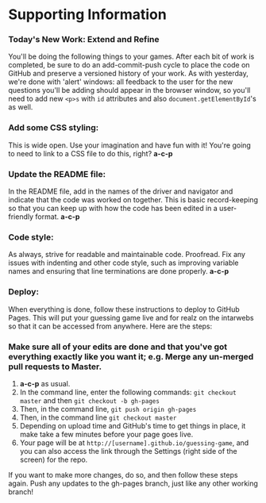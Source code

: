 # Supporting Information
### Today's New Work: Extend and Refine
You'll be doing the following things to your games. After each bit of work is completed, be sure to do an add-commit-push cycle to place the code on GitHub and preserve a versioned history of your work. As with yesterday, we're done with 'alert' windows: all feedback to the user for the new questions you'll be adding should appear in the browser window, so you'll need to add new `<p>s` with `id` attributes and also `document.getElementById`'s as well.

### Add some CSS styling:
This is wide open. Use your imagination and have fun with it! You're going to need to link to a CSS file to do this, right? **a-c-p**

### Update the README file:
In the README file, add in the names of the driver and navigator and indicate that the code was worked on together. This is basic record-keeping so that you can keep up with how the code has been edited in a user-friendly format.  **a-c-p**

### Code style:
As always, strive for readable and maintainable code. Proofread. Fix any issues with indenting and other code style, such as improving variable names and ensuring that line terminations are done properly.  **a-c-p**

### Deploy:
When everything is done, follow these instructions to deploy to GitHub Pages. This will put your guessing game live and for realz on the intarwebs so that it can be accessed from anywhere. Here are the steps:

### Make sure all of your edits are done and that you've got everything exactly like you want it; e.g. Merge any un-merged pull requests to Master.
1. **a-c-p** as usual.
2. In the command line, enter the following commands: `git checkout master` and then `git checkout -b gh-pages`
3. Then, in the command line, `git push origin gh-pages`
4. Then, in the command line `git checkout master`
5. Depending on upload time and GitHub's time to get things in place, it make take a few minutes before your page goes live.
6. Your page will be at `http://[username].github.io/guessing-game`, and you can also access the link through the Settings (right side of the screen) for the repo.

If you want to make more changes, do so, and then follow these steps again. Push any updates to the gh-pages branch, just like any other working branch!
